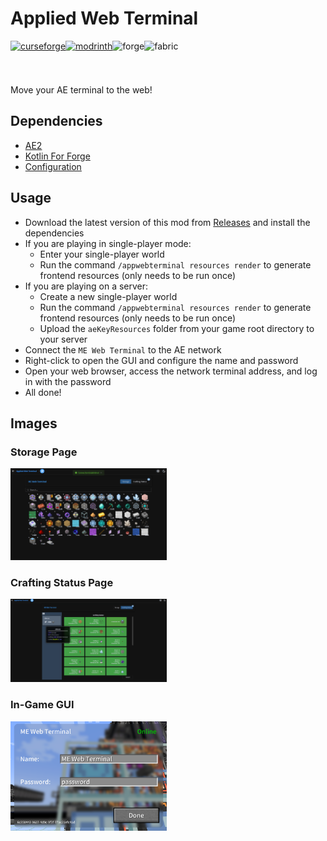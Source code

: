 # Applied Web Terminal

<div style="display: flex; flex-wrap: wrap">
<a href="https://www.curseforge.com/minecraft/mc-mods/applied-web-terminal">
  <img alt="curseforge" height="56" src="https://cdn.jsdelivr.net/npm/@intergrav/devins-badges@3/assets/cozy/available/curseforge_vector.svg">
</a>
<a href="https://modrinth.com/mod/applied-web-terminal">
  <img alt="modrinth" height="56" src="https://cdn.jsdelivr.net/npm/@intergrav/devins-badges@3/assets/cozy/available/modrinth_vector.svg">
</a>
<img alt="forge" height="56" src="https://cdn.jsdelivr.net/npm/@intergrav/devins-badges@3/assets/cozy/supported/forge_vector.svg">
<img alt="fabric" height="56" src="https://cdn.jsdelivr.net/npm/@intergrav/devins-badges@3/assets/cozy/unsupported/fabric_vector.svg">
</div>

Move your AE terminal to the web!

## Dependencies

- [AE2](https://modrinth.com/mod/ae2)
- [Kotlin For Forge](https://modrinth.com/mod/kotlin-for-forge)
- [Configuration](https://modrinth.com/mod/configuration)

## Usage

- Download the latest version of this mod from [Releases](https://github.com/ZhuRuoLing/AppliedWebTerminal/releases) and install the dependencies
- If you are playing in single-player mode:
    - Enter your single-player world
    - Run the command `/appwebterminal resources render` to generate frontend resources (only needs to be run once)
- If you are playing on a server:
    - Create a new single-player world
    - Run the command `/appwebterminal resources render` to generate frontend resources (only needs to be run once)
    - Upload the `aeKeyResources` folder from your game root directory to your server
- Connect the `ME Web Terminal` to the AE network
- Right-click to open the GUI and configure the name and password
- Open your web browser, access the network terminal address, and log in with the password
- All done!

## Images
### Storage Page

<img src="/images/storage.png" style="width: 250px" alt="Storage Page">

### Crafting Status Page
<img src="/images/crafting.png" style="width: 250px" alt="Crafting Page">

### In-Game GUI
<img src="/images/ui.png" style="width: 250px" alt="In-Game GUI">
